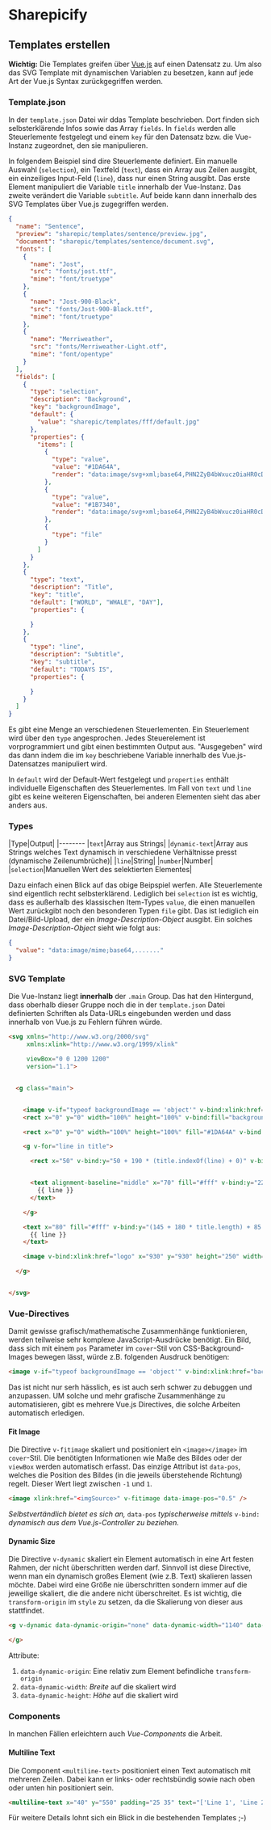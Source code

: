 # Sharepicify

## Templates erstellen

**Wichtig:** Die Templates greifen über [Vue.js](https://vuejs.org) auf einen Datensatz zu. Um also das SVG Template mit dynamischen Variablen zu besetzen, kann auf jede Art der Vue.js Syntax zurückgegriffen werden.

### Template.json

In der `template.json` Datei wir ddas Template beschrieben. Dort finden sich selbsterklärende Infos sowie das Array `fields`.
In `fields` werden alle Steuerlemente festgelegt und einem `key` für den Datensatz bzw. die Vue-Instanz zugeordnet, den sie manipulieren.

In folgendem Beispiel sind dire Steuerlemente definiert. Ein manuelle Auswahl (`selection`), ein Textfeld (`text`), dass ein Array aus Zeilen ausgibt, ein einzeiliges Input-Feld (`line`), dass nur einen String ausgibt. Das erste Element manipuliert die Variable `title` innerhalb der Vue-Instanz. Das zweite verändert die Variable `subtitle`. Auf beide kann dann innerhalb des SVG Templates über Vue.js zugegriffen werden.

```json
{
  "name": "Sentence",
  "preview": "sharepic/templates/sentence/preview.jpg",
  "document": "sharepic/templates/sentence/document.svg",
  "fonts": [
    {
      "name": "Jost",
      "src": "fonts/jost.ttf",
      "mime": "font/truetype"
    },
    {
      "name": "Jost-900-Black",
      "src": "fonts/Jost-900-Black.ttf",
      "mime": "font/truetype"
    },
    {
      "name": "Merriweather",
      "src": "fonts/Merriweather-Light.otf",
      "mime": "font/opentype"
    }
  ],
  "fields": [
    {
      "type": "selection",
      "description": "Background",
      "key": "backgroundImage",
      "default": {
        "value": "sharepic/templates/fff/default.jpg"
      },
      "properties": {
        "items": [
          {
            "type": "value",
            "value": "#1DA64A",
            "render": "data:image/svg+xml;base64,PHN2ZyB4bWxucz0iaHR0cDovL3d3dy53My5vcmcvMjAwMC9zdmciIHdpZHRoPSIxMDAlIiBoZWlnaHQ9IjEwMCUiPjxyZWN0IHg9IjAiIHk9IjAiIHdpZHRoPSIxMDAlIiBoZWlnaHQ9IjEwMCUiIGZpbGw9IiMxREE2NEEiLz48L3N2Zz4="
          },
          {
            "type": "value",
            "value": "#1B7340",
            "render": "data:image/svg+xml;base64,PHN2ZyB4bWxucz0iaHR0cDovL3d3dy53My5vcmcvMjAwMC9zdmciIHdpZHRoPSIxMDAlIiBoZWlnaHQ9IjEwMCUiPjxyZWN0IHg9IjAiIHk9IjAiIHdpZHRoPSIxMDAlIiBoZWlnaHQ9IjEwMCUiIGZpbGw9IiMxQjczNDAiLz48L3N2Zz4="
          },
          {
            "type": "file"
          }
        ]
      }
    },
    {
      "type": "text",
      "description": "Title",
      "key": "title",
      "default": ["WORLD", "WHALE", "DAY"],
      "properties": {

      }
    },
    {
      "type": "line",
      "description": "Subtitle",
      "key": "subtitle",
      "default": "TODAYS IS",
      "properties": {

      }
    }
  ]
}
```

Es gibt eine Menge an verschiedenen Steuerlementen. Ein Steuerlement wird über den `type` angesprochen. Jedes Steuerelement ist vorprogrammiert und gibt einen bestimmten Output aus. "Ausgegeben" wird das dann indem die im `key` beschriebene Variable innerhalb des Vue.js-Datensatzes manipuliert wird.

In `default` wird der Default-Wert festgelegt und `properties` enthält individuelle Eigenschaften des Steuerlementes. Im Fall von `text` und `line` gibt es keine weiteren Eigenschaften, bei anderen Elementen sieht das aber anders aus.

### Types

|Type|Output|
|--------
|`text`|Array aus Strings|
|`dynamic-text`|Array aus Strings welches Text dynamisch in verschiedene Verhältnisse presst (dynamische Zeilenumbrüche)|
|`line`|String|
|`number`|Number|
|`selection`|Manuellen Wert des selektierten Elementes|

Dazu einfach einen Blick auf das obige Beipspiel werfen. Alle Steuerlemente sind eigentlich recht selbsterklärend. Lediglich bei `selection` ist es wichtig, dass es außerhalb des klassischen Item-Types `value`, die einen manuellen Wert zurückgibt noch den besonderen Typen `file` gibt. Das ist lediglich ein Datei/Bild-Upload, der ein *Image-Description-Object* ausgibt. Ein solches *Image-Description-Object* sieht wie folgt aus:

```json
{
  "value": "data:image/mime;base64,......."
}
```

### SVG Template

Die Vue-Instanz liegt **innerhalb** der `.main` Group. Das hat den Hintergund, dass oberhalb dieser Gruppe noch die in der `template.json` Datei definierten Schriften als Data-URLs eingebunden werden und dass innerhalb von Vue.js zu Fehlern führen würde.

```html
<svg xmlns="http://www.w3.org/2000/svg"
     xmlns:xlink="http://www.w3.org/1999/xlink"

     viewBox="0 0 1200 1200"
     version="1.1">


  <g class="main">


    <image v-if="typeof backgroundImage == 'object'" v-bind:xlink:href="backgroundImage.value" v-bind:x="(backgroundImage.info.ratio >= 1 ? -((backgroundImage.info.ratio - 1) * pos) : 0) + '%'" v-bind:y="(backgroundImage.info.ratio < 1 ? -(((1 / backgroundImage.info.ratio) - 1) * pos) : 0) + '%'" v-bind:height="(backgroundImage.info.ratio < 1 ? ((1 / backgroundImage.info.ratio) * 100) : 100) + '%'" v-bind:width="(backgroundImage.info.ratio >= 1 ? (backgroundImage.info.ratio * 100) : 100) + '%'" />
    <rect x="0" y="0" width="100%" height="100%" v-bind:fill="backgroundImage" v-if="typeof backgroundImage != 'object'"/>

    <rect x="0" y="0" width="100%" height="100%" fill="#1DA64A" v-bind:fill-opacity="0" />

    <g v-for="line in title">

      <rect x="50" v-bind:y="50 + 190 * (title.indexOf(line) + 0)" v-bind:height="textInfo(line.toUpperCase(), { fontFamily: 'Jost', fontSize: '150px' }).height - 50" v-bind:fill="textBg" v-bind:width="textInfo(line.toUpperCase(), { fontFamily: 'Jost', fontSize: '150px'}).width + 40" v-bind:fill-opacity="opacity"/>


      <text alignment-baseline="middle" x="70" fill="#fff" v-bind:y="22.5 + 130 + 190 * (title.indexOf(line) + 0)" style="font-size: 150px; font-family: 'Jost', 'Helvetica Neue';">
        {{ line }}
      </text>

    </g>

    <text x="80" fill="#fff" v-bind:y="(145 + 180 * title.length) + 85 * subtitle.indexOf(line)" style="font-size: 85px; font-family: 'Helvetica Neue'; text-shadow: 0px 0px 7px rgba(0, 0, 0, 1);" v-for="line in subtitle">
      {{ line }}
    </text>

    <image v-bind:xlink:href="logo" x="930" y="930" height="250" width="250" />

  </g>


</svg>

```

### Vue-Directives

Damit gewisse grafisch/mathematische Zusammenhänge funktionieren, werden teilweise sehr komplexe JavaScript-Ausdrücke benötigt. Ein Bild, dass sich mit einem `pos` Parameter im `cover`-Stil von CSS-Background-Images bewegen lässt, würde z.B. folgenden Ausdruck benötigen:

```html
<image v-if="typeof backgroundImage == 'object'" v-bind:xlink:href="backgroundImage.value" v-bind:x="(backgroundImage.info.ratio >= 1 ? -((backgroundImage.info.ratio - 1) * pos) : 0) + '%'" v-bind:y="(backgroundImage.info.ratio < 1 ? -(((1 / backgroundImage.info.ratio) - 1) * pos) : 0) + '%'" v-bind:height="(backgroundImage.info.ratio < 1 ? ((1 / backgroundImage.info.ratio) * 100) : 100) + '%'" v-bind:width="(backgroundImage.info.ratio >= 1 ? (backgroundImage.info.ratio * 100) : 100) + '%'" />
```

Das ist nicht nur serh hässlich, es ist auch serh schwer zu debuggen und anzupassen. UM solche und mehr grafische Zusammenhänge zu automatisieren, gibt es mehrere Vue.js Directives, die solche Arbeiten automatisch erledigen.

#### Fit Image

Die Directive `v-fitimage` skaliert und positioniert ein `<image></image>` im `cover`-Stil. Die benötigten Informationen wie Maße des Bildes oder der `viewBox` werden automatisch erfasst. Das einzige Attribut ist `data-pos`, welches die Position des Bildes (in die jeweils überstehende Richtung) regelt. Dieser Wert liegt zwischen `-1` und `1`.

```html
<image xlink:href="<imgSource>" v-fitimage data-image-pos="0.5" />
```

*Selbstvertändlich bietet es sich an,* `data-pos` *typischerweise mittels* `v-bind:` *dynamisch aus dem Vue.js-Controller zu beziehen.*


#### Dynamic Size

Die Directive `v-dynamic` skaliert ein Element automatisch in eine Art festen Rahmen, der nicht überschritten werden darf. Sinnvoll ist diese Directive, wenn man ein dynamisch großes Element (wie z.B. Text) skalieren lassen möchte. Dabei wird eine Größe nie überschritten sondern immer auf die jeweilige skaliert, die die andere nicht überschreitet. Es ist wichtig, die `transform-origin` im `style` zu setzen, da die Skalierung von dieser aus stattfindet.


```html
<g v-dynamic data-dynamic-origin="none" data-dynamic-width="1140" data-dynamic-height="900" style="transform-origin: 30px 40px;">

</g>
```

Attribute:

1. `data-dynamic-origin`: Eine relativ zum Element befindliche `transform-origin`
2. `data-dynamic-width`: *Breite* auf die skaliert wird
2. `data-dynamic-height`: *Höhe* auf die skaliert wird


### Components

In manchen Fällen erleichtern auch *Vue-Components* die Arbeit.

#### Multiline Text

Die Component `<multiline-text>` positioniert einen Text automatisch mit mehreren Zeilen. Dabei kann er links- oder rechtsbündig sowie nach oben oder unten hin positioniert sein.

```html
<multiline-text x="40" y="550" padding="25 35" text="['Line 1', 'Line 2', 'Line 3']" lineheight="1.2" background="#f00" align="right" verticalalign="center" css="font-size: 150px; font-family: 'Jost-500'; fill: #FE0000;"></multiline-text>
```


Für weitere Details lohnt sich ein Blick in die bestehenden Templates ;-)
